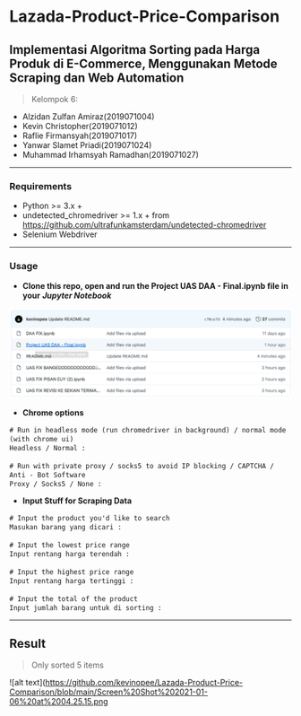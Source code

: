 # Lazada-Product-Price-Comparison

## Implementasi Algoritma Sorting pada Harga Produk di E-Commerce, Menggunakan Metode Scraping dan Web Automation

> Kelompok 6:
- Alzidan Zulfan Amiraz(2019071004)
- Kevin Christopher(2019071012) 
- Raflie Firmansyah(2019071017)
- Yanwar Slamet Priadi(2019071024) 
- Muhammad Irhamsyah Ramadhan(2019071027) 

-----

### Requirements

- Python >= 3.x +
- undetected_chromedriver >= 1.x + from https://github.com/ultrafunkamsterdam/undetected-chromedriver
- Selenium Webdriver

-----

### Usage

- **Clone this repo, open and run the Project UAS DAA - Final.ipynb file in your** ***Jupyter Notebook***

![alt text](https://github.com/kevinopee/Lazada-Product-Price-Comparison/blob/main/Screen%20Shot%202021-01-06%20at%2004.18.30.png)


- **Chrome options**

```
# Run in headless mode (run chromedriver in background) / normal mode (with chrome ui)
Headless / Normal : 

# Run with private proxy / socks5 to avoid IP blocking / CAPTCHA / Anti - Bot Software
Proxy / Socks5 / None : 
```

- **Input Stuff for Scraping Data**

```
# Input the product you'd like to search
Masukan barang yang dicari :

# Input the lowest price range
Input rentang harga terendah :

# Input the highest price range
Input rentang harga tertinggi :

# Input the total of the product  
Input jumlah barang untuk di sorting : 
```

-----

## Result

> Only sorted 5 items

![alt text](https://github.com/kevinopee/Lazada-Product-Price-Comparison/blob/main/Screen%20Shot%202021-01-06%20at%2004.25.15.png
